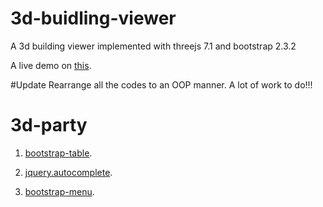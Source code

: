 # 3d-buidling-viewer
A 3d building viewer implemented with threejs 7.1 and bootstrap 2.3.2

A live demo on <a href="http://dizzyeyes.sinaapp.com">this</a>.

#Update
Rearrange all the codes to an OOP manner.
A lot of work to do!!!

# 3d-party
1. <a href="https://github.com/wenzhixin/bootstrap-table/">bootstrap-table</a>.

2. <a href="https://github.com/nswish/jQuery.AutoComplete">jquery.autocomplete</a>.

3. <a href="https://github.com/wenzhixin/bootstrap-menu">bootstrap-menu</a>.
